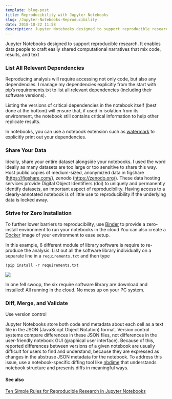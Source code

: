 ```yaml
---
template: blog-post
title: Reproducibility with Jupyter Notebooks
slug: /Jupyter-Notebooks-Reproducibility
date: 2018-10-22 11:58
description: Jupyter Notebooks designed to support reproducible research. It enables data people to craft easily shared computational narratives that mix code, results, and text 
---
```


Jupyter Notebooks designed to support reproducible research. It enables data people to craft easily shared computational narratives that mix code, results, and text 

### List All Relevant Dependencies

Reproducing analysis will require accessing not only code, but also any dependencies. I manage my dependencies explicitly from the start with pip’s requirements.txt to list all relevant dependencies (including their software versions). 

Listing the versions of critical dependencies in the notebook itself (best done at the bottom) will ensure that, if used in isolation from its environment, the notebook still contains critical information to help other replicate results.

In notebooks, you can use a notebook extension such as [watermark](https://github.com/rasbt/watermark) to explicitly print out your dependencies. 

### Share Your Data

Ideally, share your entire dataset alongside your notebooks. I used the word ideally as many datasets
are too large or too sensitive to share this way.  Host public copies of medium-sized, anonymized data in 
figshare (https://figshare.com/), zenodo (https://zenodo.org/).  These data hosting services provide Digital Object Identifiers (doi) to uniquely and permanently identify datasets, an important aspect of reproducibility. Having access to a clearly-annotated notebook is of little use to reproducibility if the underlying data is locked away.  

### Strive for Zero Installation 

To further lower barriers to reproducibility, use [Binder](https://mybinder.org/) to provide a zero-install environment to run your notebooks in the cloud You can also create a [Docker](https://hireyap.netlify.com/blog/the-business-of-container) image of your environment to ease setup. 

In this example, 6 different module of library software is require to re-produce the analysis. List out all the software library individually on a separate line in a `requirements.txt` and then type

`!pip install -r requirements.txt`

![](https://res.cloudinary.com/mryap/image/upload/v1540559529/pip-install-requirements.png)

In one fell swoop, the six require software library are download and installed! All running in the cloud. No mess up on your PC system. 

### Diff, Merge, and Validate

Use version control 

Jupyter Notebooks store both code and metadata about each cell as a text file in the JSON (JavaScript Object Notation) format. Version control systems compare differences in these JSON files, not differences in the user-friendly notebook GUI (graphical user interface). Because of this, reported differences between
versions of a given notebook are usually difficult for users to find and understand, because they
are expressed as changes in the abstruse JSON metadata for the notebook. To address this issue, use a notebook-specific diffing tool like [nbdime](https://github.com/jupyter/nbdime) that understands notebook structure and presents diffs in meaningful ways.

#### See also

[Ten Simple Rules for Reproducible Research in Jupyter
Notebooks](https://arxiv.org/ftp/arxiv/papers/1810/1810.08055.pdf)



